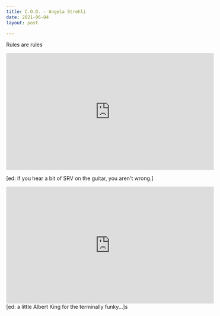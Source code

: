 ```yaml
---
title: C.O.D. - Angela Strehli
date: 2021-06-04
layout: post

---
```

Rules are rules

<iframe width="560" height="315" src="https://www.youtube.com/embed/dGb7-kXtxwM" title="YouTube video player" frameborder="0" allow="accelerometer; autoplay; clipboard-write; encrypted-media; gyroscope; picture-in-picture" allowfullscreen></iframe>

[ed: if you hear a bit of SRV on the guitar, you aren't wrong.]


<iframe width="560" height="315" src="https://www.youtube.com/embed/4CGrnsx-yiM" title="YouTube video player" frameborder="0" allow="accelerometer; autoplay; clipboard-write; encrypted-media; gyroscope; picture-in-picture; web-share" allowfullscreen></iframe>
[ed: a little Albert King for the terminally funky...]s